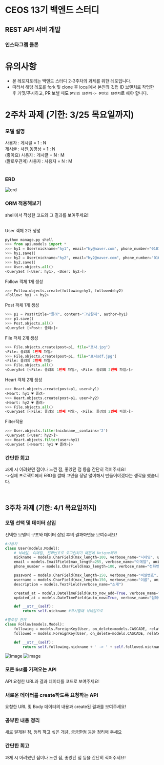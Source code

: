 # CEOS 13기 백엔드 스터디
## REST API 서버 개발
### 인스타그램 클론

# 유의사항
* 본 레포지토리는 백엔드 스터디 2-3주차의 과제를 위한 레포입니다.
* 따라서 해당 레포를 fork 및 clone 후 local에서 본인의 깃헙 ID 브랜치로 작업한 후 커밋/푸시하고, PR 보낼 때도 `본인의 브랜치-> 본인의 브랜치`로 해야 합니다.

# 2주차 과제 (기한: 3/25 목요일까지)
### 모델 설명
사용자 : 게시글 = 1 : N<br>
게시글 : 사진,동영상 = 1 : N<br>
(좋아요) 사용자 : 게시글 = N : M<br>
(팔로우관계) 사용자 : 사용자 = N : M<br>
<br>
### ERD
![erd](https://user-images.githubusercontent.com/63651422/112450212-8112c080-8d97-11eb-867a-c34842a055c8.png)

### ORM 적용해보기
shell에서 작성한 코드와 그 결과를 보여주세요!<br><br>

User 객체 2개 생성
```python
python manage.py shell
>>> from api.models import *
>>> hy1 = User(nickname="hy1", email="hy@naver.com", phone_number="01011111111", password="1111", username="호영", description="나는호영1")
>>> hy1.save()
>>> hy2 = User(nickname="hy2", email="hy2@naver.com", phone_number="01022222222", password="2222", username="호영2", description="나는호영2")
>>> hy2.save()
>>> User.objects.all()
<QuerySet [<User: hy1>, <User: hy2>]>
```

Follow 객체 1개 생성
```python
>>> Follow.objects.create(following=hy1, followed=hy2)
<Follow: hy1 -> hy2>
```

Post 객체 1개 생성
```python
>>> p1 = Post(title="졸려", content="그냥잘까", author=hy1)
>>> p1.save()
>>> Post.objects.all()
<QuerySet [<Post: 졸려>]>
```

File 객체 2개 생성
```python
>>> File.objects.create(post=p1, file="프사.jpg")
<File: 졸려의 1번째 파일>
>>> File.objects.create(post=p1, file="프사sdf.jpg")
<File: 졸려의 2번째 파일>
>>> File.objects.all()
<QuerySet [<File: 졸려의 1번째 파일>, <File: 졸려의 2번째 파일>]>
```

Heart 객체 2개 생성
```python
>>> Heart.objects.create(post=p1, user=hy1)
<Heart: hy1 ♥ 졸려>
>>> Heart.objects.create(post=p1, user=hy2)
<Heart: hy2 ♥ 졸려>
>>> File.objects.all()
<QuerySet [<File: 졸려의 1번째 파일>, <File: 졸려의 2번째 파일>]>
```

Filter적용
```python
>>> User.objects.filter(nickname__contains='2')
<QuerySet [<User: hy2>]>
>>> Heart.objects.filter(user=hy1)
<QuerySet [<Heart: hy1 ♥ 졸려>]>
```

### 간단한 회고
과제 시 어려웠던 점이나 느낀 점, 좋았던 점 등을 간단히 적어주세요!<br>
->실제 프로젝트에서 ERD를 짤때 고민을 정말 많이해서 만들어야겠다는 생각을 했습니다.

<br>

## 3주차 과제 (기한: 4/1 목요일까지)
### 모델 선택 및 데이터 삽입
선택한 모델의 구조와 데이터 삽입 후의 결과화면을 보여주세요!
```python
#사용자
class User(models.Model):
    # 닉네임, 이메일, 전화번호로 로그인하기 때문에 Unique해야
    nickname = models.CharField(max_length=100, verbose_name="닉네임", unique=True)
    email = models.EmailField(max_length=255, verbose_name="이메일", unique=True)
    phone_number = models.CharField(max_length=100, verbose_name="전화번호", unique=True)

    password = models.CharField(max_length=150, verbose_name="비밀번호", unique=True)
    username = models.CharField(max_length=150, verbose_name="이름", unique=True)
    description = models.TextField(verbose_name="소개")

    created_at = models.DateTimeField(auto_now_add=True, verbose_name="가입일자")
    updated_at = models.DateTimeField(auto_now=True, verbose_name="업데이트일자")

    def __str__(self):
        return self.nickname #표시할때 닉네임으로

#팔로잉 관계
class Follow(models.Model):
    following = models.ForeignKey(User, on_delete=models.CASCADE, related_name="_following", verbose_name="팔로우하는 사람")
    followed = models.ForeignKey(User, on_delete=models.CASCADE, related_name="_followed", verbose_name="팔로우된 사람")

    def __str__(self):
        return self.following.nickname + ' -> ' + self.followed.nickname
```
![image](https://user-images.githubusercontent.com/63651422/113284715-fdbc1680-9324-11eb-9646-76c0755409ad.png)
![image](https://user-images.githubusercontent.com/63651422/113284922-4b388380-9325-11eb-87a8-01808cc7fea8.png)

### 모든 list를 가져오는 API
API 요청한 URL과 결과 데이터를 코드로 보여주세요!

### 새로운 데이터를 create하도록 요청하는 API
요청한 URL 및 Body 데이터의 내용과 create된 결과를 보여주세요!

### 공부한 내용 정리
새로 알게된 점, 정리 하고 싶은 개념, 궁금한점 등을 정리해 주세요

### 간단한 회고
과제 시 어려웠던 점이나 느낀 점, 좋았던 점 등을 간단히 적어주세요!